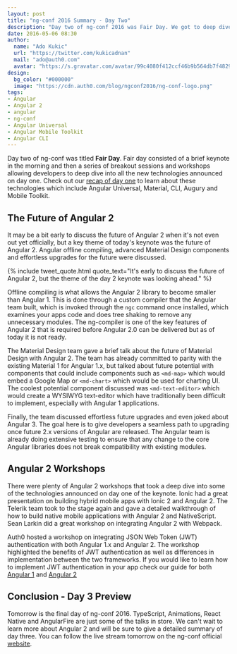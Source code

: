 ```yaml
---
layout: post
title: "ng-conf 2016 Summary - Day Two"
description: "Day two of ng-conf 2016 was Fair Day. We got to deep dive and learn more about what's in the pipeline for Angular 2."
date: 2016-05-06 08:30
author: 
  name: "Ado Kukic"
  url: "https://twitter.com/kukicadnan"
  mail: "ado@auth0.com"
  avatar: "https://s.gravatar.com/avatar/99c4080f412ccf46b9b564db7f482907?s=200"
design: 
  bg_color: "#000000"
  image: "https://cdn.auth0.com/blog/ngconf2016/ng-conf-logo.png"
tags: 
- Angular
- Angular 2
- angular
- ng-conf
- Angular Universal
- Angular Mobile Toolkit
- Angular CLI
---
```


Day two of ng-conf was titled **Fair Day**. Fair day consisted of a brief keynote in the morning and then a series of breakout sessions and workshops allowing developers to deep dive into all the new technologies announced on day one. Check out our [recap of day one](https://auth0.com/blog/2016/05/05/ng-conf-summary-day-1/) to learn about these technologies which include Angular Universal, Material, CLI, Augury and Mobile Toolkit.

## The Future of Angular 2

It may be a bit early to discuss the future of Angular 2 when it's not even out yet officially, but a key theme of today's keynote was the future of Angular 2. Angular offline compiling, advanced Material Design components and effortless upgrades for the future were discussed.

{% include tweet_quote.html quote_text="It's early to discuss the future of Angular 2, but the theme of the day 2 keynote was looking ahead." %}

Offline compiling is what allows the Angular 2 library to become smaller than Angular 1. This is done through a custom compiler that the Angular team built, which is invoked through the `ngc` command once installed, which examines your apps code and does tree shaking to remove any unnecessary modules. The ng-compiler is one of the key features of Angular 2 that is required before Angular 2.0 can be delivered but as of today it is not ready.

The Material Design team gave a brief talk about the future of Material Design with Angular 2. The team has already committed to parity with the existing Material 1 for Angular 1.x, but talked about future potential with components that could include components such as `<md-map>` which would embed a Google Map or `<md-chart>` which would be used for charting UI. The coolest potential component discussed was `<md-text-editor>` which would create a WYSIWYG text-editor which have traditionally been difficult to implement, especially with Angular 1 applications.

Finally, the team discussed effortless future upgrades and even joked about Angular 3. The goal here is to give developers a seamless path to upgrading once future 2.x versions of Angular are released. The Angular team is already doing extensive testing to ensure that any change to the core Angular libraries does not break compatibility with existing modules. 
 
## Angular 2 Workshops
  
There were plenty of Angular 2 workshops that took a deep dive into some of the technologies announced on day one of the keynote. Ionic had a great presentation on building hybrid mobile apps with Ionic 2 and Angular 2. The Telerik team took to the stage again and gave a detailed walkthrough of how to build native mobile applications with Angular 2 and NativeScript. Sean Larkin did a great workshop on integrating Angular 2 with Webpack.
 
 Auth0 hosted a workshop on integrating JSON Web Token (JWT) authentication with both Angular 1.x and Angular 2. The workshop highlighted the benefits of JWT authentication as well as differences in implementation between the two frameworks. If you would like to learn how to implement JWT authentication in your app check our guide for both [Angular 1](https://auth0.com/docs/client-platforms/angularjs) and [Angular 2](https://auth0.com/docs/client-platforms/angular2) 
 
## Conclusion - Day 3 Preview
 
 Tomorrow is the final day of ng-conf 2016. TypeScript, Animations, React Native and AngularFire are just some of the talks in store. We can't wait to learn more about Angular 2 and will be sure to give a detailed summary of day three. You can follow the live stream tomorrow on the ng-conf official [website](https://www.ng-conf.org/). 